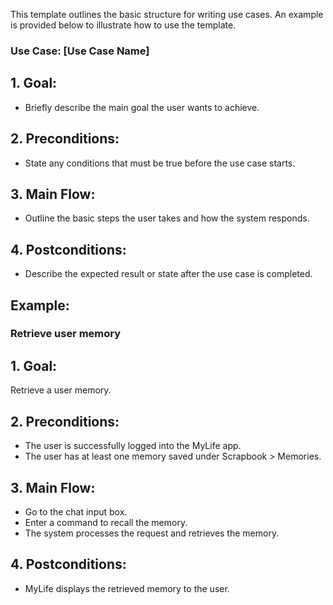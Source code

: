 This template outlines the basic structure for writing use cases. An example is provided below to illustrate how to use the template.

### Use Case: [Use Case Name]
## 1. Goal:
- Briefly describe the main goal the user wants to achieve.

## 2. Preconditions:
- State any conditions that must be true before the use case starts.

## 3. Main Flow:
- Outline the basic steps the user takes and how the system responds.

## 4. Postconditions:
- Describe the expected result or state after the use case is completed.

## Example:
### Retrieve user memory

## 1. Goal:
Retrieve a user memory.

## 2. Preconditions:
- The user is successfully logged into the MyLife app.
- The user has at least one memory saved under Scrapbook > Memories.

## 3. Main Flow:
- Go to the chat input box.
- Enter a command to recall the memory.
- The system processes the request and retrieves the memory. 

## 4. Postconditions:
- MyLife displays the retrieved memory to the user.
